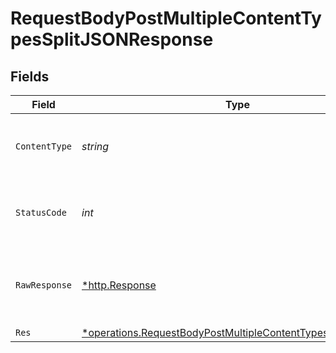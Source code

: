 # RequestBodyPostMultipleContentTypesSplitJSONResponse


## Fields

| Field                                                                                                                                            | Type                                                                                                                                             | Required                                                                                                                                         | Description                                                                                                                                      |
| ------------------------------------------------------------------------------------------------------------------------------------------------ | ------------------------------------------------------------------------------------------------------------------------------------------------ | ------------------------------------------------------------------------------------------------------------------------------------------------ | ------------------------------------------------------------------------------------------------------------------------------------------------ |
| `ContentType`                                                                                                                                    | *string*                                                                                                                                         | :heavy_check_mark:                                                                                                                               | HTTP response content type for this operation                                                                                                    |
| `StatusCode`                                                                                                                                     | *int*                                                                                                                                            | :heavy_check_mark:                                                                                                                               | HTTP response status code for this operation                                                                                                     |
| `RawResponse`                                                                                                                                    | [*http.Response](https://pkg.go.dev/net/http#Response)                                                                                           | :heavy_check_mark:                                                                                                                               | Raw HTTP response; suitable for custom response parsing                                                                                          |
| `Res`                                                                                                                                            | [*operations.RequestBodyPostMultipleContentTypesSplitJSONRes](../../../pkg/models/operations/requestbodypostmultiplecontenttypessplitjsonres.md) | :heavy_minus_sign:                                                                                                                               | OK                                                                                                                                               |